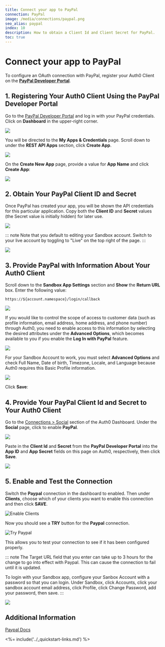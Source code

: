 ```yaml
---
title: Connect your app to PayPal
connection: PayPal
image: /media/connections/paypal.png
seo_alias: paypal
index: 10
description: How to obtain a Client Id and Client Secret for PayPal.
toc: true
---
```


# Connect your app to PayPal

To configure an OAuth connection with PayPal, register your Auth0 Client on the [**PayPal Developer Portal**](https://developer.paypal.com/).

## 1. Registering Your Auth0 Client Using the PayPal Developer Portal

Go to the [PayPal Developer Portal](https://developer.paypal.com/) and log in with your PayPal credentials. Click on **Dashboard** in the upper-right corner.

![](/media/articles/connections/social/paypal/dev-portal.png)

You will be directed to the **My Apps & Credentials** page. Scroll down to under the **REST API Apps** section, click **Create App**.

![](/media/articles/connections/social/paypal/apps-and-creds.png)

On the **Create New App** page, provide a value for **App Name** and click **Create App**:

![](/media/articles/connections/social/paypal/create-new-app.png)

## 2. Obtain Your PayPal Client ID and Secret

Once PayPal has created your app, you will be shown the API credentials for this particular application. Copy both the **Client ID** and **Secret** values (the Secret value is initially hidden) for later use.

![](/media/articles/connections/social/paypal/api-creds.png)

::: note
Note that you default to editing your Sandbox account. Switch to your live account by toggling to "Live" on the top right of the page.
:::

![](https://d2w9rnfcy7mm78.cloudfront.net/1871502/original_5c259228b7f3373bcf3d7c955c1d40cc.png)

## 3. Provide PayPal with Information About Your Auth0 Client

Scroll down to the **Sandbox App Settings** section and **Show** the **Return URL** box. Enter the following value:

`https://${account.namespace}/login/callback`

![](/media/articles/connections/social/paypal/sandbox-settings.png)

If you would like to control the scope of access to customer data (such as profile information, email address, home address, and phone number) through Auth0, you need to enable access to this information by selecting the desired attributes under the **Advanced Options**, which becomes available to you if you enable the **Log In with PayPal** feature.

![](/media/articles/connections/social/paypal/log-in-with-paypal.png)

For your Sandbox Account to work, you must select **Advanced Options** and check Full Name, Date of birth, Timezone, Locale, and Language because Auth0 requires this Basic Profile information.

![](https://d2w9rnfcy7mm78.cloudfront.net/1871507/original_12c26dcd9414b2e3fbf0c368c7d1976d.png)

Click **Save**:

## 4. Provide Your PayPal Client Id and Secret to Your Auth0 Client

Go to the [Connections > Social](${manage_url}/#/connections/social) section of the Auth0 Dashboard. Under the **Social** page, click to enable **PayPal**.

![](/media/articles/connections/social/paypal/social-connections.png)

Paste in the **Client Id** and **Secret** from the **PayPal Developer Portal** into the **App ID** and **App Secret** fields on this page on Auth0, respectively, then click **Save**.

![](/media/articles/connections/social/paypal/paypal-settings.png)

## 5. Enable and Test the Connection

Switch the **Paypal** connection in the dashboard to enabled. Then under **Clients**, choose which of your clients you want to enable this connection and then click **SAVE**.

![Enable Clients](/media/articles/connections/social/paypal/enable-clients.png)

Now you should see a **TRY** button for the **Paypal** connection.

![Try Paypal](/media/articles/connections/social/paypal/try-button.png)

This allows you to test your connection to see if it has been configured properly.

::: note
The Target URL field that you enter can take up to 3 hours for the change to go into effect with Paypal. This can cause the connection to fail until it is updated.

To login with your Sandbox app, configure your Sanbox Account with a password so that you can login. Under Sandbox, click Accounts, click your sandbox account email address, click Profile, click Change Password, add your password, then save.
:::

![](https://d2w9rnfcy7mm78.cloudfront.net/1871532/original_264ceb73bf45f03b37b388ff1c7d7f86.png)

## Additional Information

[Paypal Docs](https://developer.paypal.com/docs/)

<%= include('../_quickstart-links.md') %>

